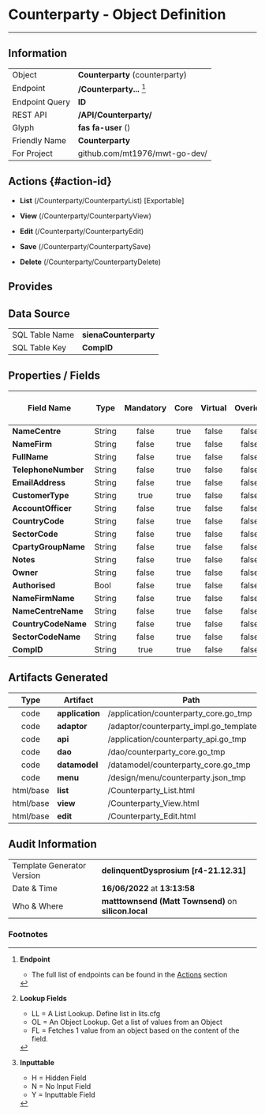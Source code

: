 # **Counterparty** - Object Definition
---
##  Information
|   |   |
|---|---|
|Object         |**Counterparty** (counterparty) |
|Endpoint 	    |**/Counterparty...** [^1]|
|Endpoint Query |**ID**|
|REST API|**/API/Counterparty/**|
Glyph|**fas fa-user** ()
Friendly Name|**Counterparty**|
|For Project    |github.com/mt1976/mwt-go-dev/|

##  Actions {#action-id}
* **List** (/Counterparty/CounterpartyList) [Exportable]
* **View** (/Counterparty/CounterpartyView)
* **Edit** (/Counterparty/CounterpartyEdit)
* **Save** (/Counterparty/CounterpartySave)

* **Delete** (/Counterparty/CounterpartyDelete)







##  Provides







##  Data Source 
|   |   |
|---|---|
SQL Table Name       | **sienaCounterparty**
SQL Table Key | **CompID**



##  Properties / Fields
| Field Name| Type | Mandatory | Core | Virtual | Overide | Lookup [^2]| Lookup Object      | Lookup Field Source         | Lookup Return Value                | Inputable [^3]|DB Column|Default Value| No Change | Callout | Internal |
| -- | --  | :--: | :--: | :--: |:--: |:--: |:--: |-- |-- |:--: |-- | --| :--: | :--: | :--: |
|**NameCentre**|String|false|true|false|false|OL|Centre|Code|Name|Y|NameCentre||true|false|false|
|**NameFirm**|String|false|true|false|false|OL|Firm|FirmName|FullName|Y|NameFirm||true|false|false|
|**FullName**|String|false|true|false|false|||||Y|FullName||false|false|false|
|**TelephoneNumber**|String|false|true|false|false|||||Y|TelephoneNumber||false|false|false|
|**EmailAddress**|String|false|true|false|false|||||Y|EmailAddress||false|false|false|
|**CustomerType**|String|true|true|false|false|LL|counterpartytypes|||Y|CustomerType||false|false|false|
|**AccountOfficer**|String|false|true|false|false|||||Y|AccountOfficer||false|false|false|
|**CountryCode**|String|false|true|false|false|OL|Country|||Y|CountryCode||false|false|false|
|**SectorCode**|String|false|true|false|false|OL|Sector|||Y|SectorCode||false|false|false|
|**CpartyGroupName**|String|false|true|false|false|OL|CounterpartyGroup|||Y|CpartyGroupName||false|false|false|
|**Notes**|String|false|true|false|false|||||Y|Notes||false|false|false|
|**Owner**|String|false|true|false|false|||||Y|Owner||false|false|false|
|**Authorised**|Bool|false|true|false|false|LL|tf|||Y|Authorised|True|false|false|false|
|**NameFirmName**|String|false|true|false|false|||||Y|NameFirmName||false|false|false|
|**NameCentreName**|String|false|true|false|false|||||Y|NameCentreName||false|false|false|
|**CountryCodeName**|String|false|true|false|false|||||Y|CountryCodeName||false|false|false|
|**SectorCodeName**|String|false|true|false|false|||||Y|SectorCodeName||false|false|false|
|**CompID**|String|true|true|false|false|||||Y|CompID||false|false|false|


##  Artifacts Generated
| Type | Artifact | Path|
| :--: | -- | -- |
| code | **application** | /application/counterparty_core.go_tmp |
| code | **adaptor** | /adaptor/counterparty_impl.go_template_tmp |
| code | **api** | /application/counterparty_api.go_tmp |
| code | **dao** | /dao/counterparty_core.go_tmp |
| code | **datamodel** | /datamodel/counterparty_core.go_tmp |
| code | **menu** | /design/menu/counterparty.json_tmp |
| html/base | **list** | /Counterparty_List.html |
| html/base | **view** | /Counterparty_View.html |
| html/base | **edit** | /Counterparty_Edit.html |


## Audit Information
|   |   |
|---|---|
Template Generator Version   | **delinquentDysprosium [r4-21.12.31]**
Date & Time		     | **16/06/2022** at **13:13:58**
Who & Where		     | **matttownsend (Matt Townsend)** on **silicon.local**

### Footnotes
[^1]: **Endpoint**
    * The full list of endpoints can be found in the [Actions](#action-id) section
[^2]: **Lookup Fields**
    * LL = A List Lookup. Define list in lits.cfg
    * OL = An Object Lookup. Get a list of values from an Object
    * FL = Fetches 1 value from an object based on the content of the field. 
[^3]: **Inputtable**   
    * H = Hidden Field
    * N = No Input Field
    * Y = Inputtable Field
